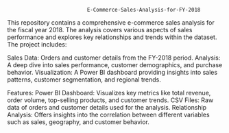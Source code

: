                               E-Commerce-Sales-Analysis-for-FY-2018
This repository contains a comprehensive e-commerce sales analysis for the fiscal year 2018. The analysis covers various aspects of sales performance and explores key relationships and trends within the dataset. The project includes:

Sales Data: Orders and customer details from the FY-2018 period.
Analysis: A deep dive into sales performance, customer demographics, and purchase behavior.
Visualization: A Power BI dashboard providing insights into sales patterns, customer segmentation, and regional trends.


Features:
Power BI Dashboard: Visualizes key metrics like total revenue, order volume, top-selling products, and customer trends.
CSV Files: Raw data of orders and customer details used for the analysis.
Relationship Analysis: Offers insights into the correlation between different variables such as sales, geography, and customer behavior.
